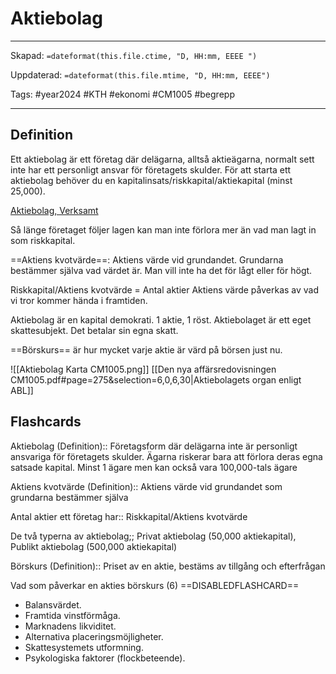 # Aktiebolag

---
Skapad: `=dateformat(this.file.ctime, "D, HH:mm, EEEE ")`

Uppdaterad: `=dateformat(this.file.mtime, "D, HH:mm, EEEE")`

Tags: #year2024 #KTH #ekonomi #CM1005 #begrepp

---

## Definition

Ett aktiebolag är ett företag där delägarna, alltså aktieägarna, normalt sett inte har ett personligt ansvar för företagets skulder. För att starta ett aktiebolag behöver du en kapitalinsats/riskkapital/aktiekapital (minst 25,000).

[Aktiebolag, Verksamt](https://www.verksamt.se/starta/valj-foretagsform/aktiebolag)

Så länge företaget följer lagen kan man inte förlora mer än vad man lagt in som riskkapital.

==Aktiens kvotvärde==: Aktiens värde vid grundandet. Grundarna bestämmer själva vad värdet är. Man vill inte ha det för lågt eller för högt.

Riskkapital/Aktiens kvotvärde = Antal aktier
Aktiens värde påverkas av vad vi tror kommer hända i framtiden.

Aktiebolag är en kapital demokrati. 1 aktie, 1 röst.
Aktiebolaget är ett eget skattesubjekt. Det betalar sin egna skatt.

==Börskurs== är hur mycket varje aktie är värd på börsen just nu.

![[Aktiebolag Karta CM1005.png]]
[[Den nya affärsredovisningen CM1005.pdf#page=275&selection=6,0,6,30|Aktiebolagets organ enligt ABL]]

## Flashcards

Aktiebolag (Definition):: Företagsform där delägarna inte är personligt ansvariga för företagets skulder. Ägarna riskerar bara att förlora deras egna satsade kapital. Minst 1 ägare men kan också vara 100,000-tals ägare
<!--SR:!2024-02-24,17,272!2024-04-12,57,312-->

Aktiens kvotvärde (Definition):: Aktiens värde vid grundandet som grundarna bestämmer själva
<!--SR:!2024-03-13,34,292!2024-04-15,60,312-->

Antal aktier ett företag har:: Riskkapital/Aktiens kvotvärde
<!--SR:!2024-02-20,12,252!2024-02-25,20,270-->

De två typerna av aktiebolag;; Privat aktiebolag (50,000 aktiekapital), Publikt aktiebolag (500,000 aktiekapital)
<!--SR:!2024-03-20,39,290-->

Börskurs (Definition):: Priset av en aktie, bestäms av tillgång och efterfrågan
<!--SR:!2024-03-21,34,270!2024-04-02,47,292-->

Vad som påverkar en akties börskurs (6)
==DISABLEDFLASHCARD==
- Balansvärdet.
- Framtida vinstförmåga.
- Marknadens likviditet.
- Alternativa placeringsmöjligheter.
- Skattesystemets utformning.
- Psykologiska faktorer (flockbeteende).
<!--SR:!2024-02-10,1,172!2024-02-12,9,270-->
